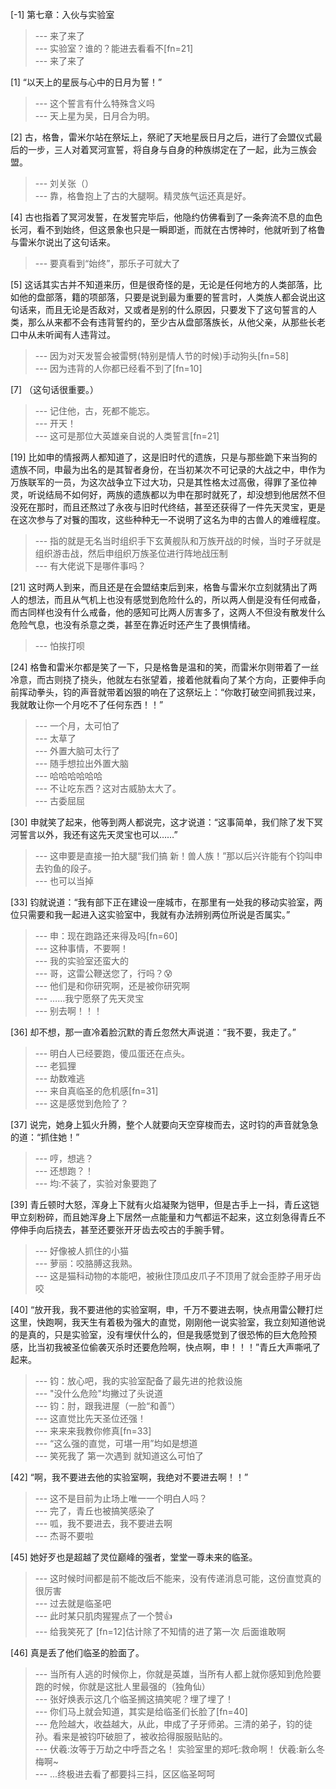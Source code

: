
[-1] 第七章：入伙与实验室
>--- 来了来了<br>
>--- 实验室？谁的？能进去看看不[fn=21]<br>
>--- 来了来了<br>

[1] “以天上的星辰与心中的日月为誓！”
>--- 这个誓言有什么特殊含义吗<br>
>--- 天上星为吴，日月合为明。<br>

[2] 古，格鲁，雷米尔站在祭坛上，祭祀了天地星辰日月之后，进行了会盟仪式最后的一步，三人对着冥河宣誓，将自身与自身的种族绑定在了一起，此为三族会盟。
>--- 刘关张（）<br>
>--- 靠，格鲁抱上了古的大腿啊。精灵族气运还真是好。<br>

[4] 古也指着了冥河发誓，在发誓完毕后，他隐约仿佛看到了一条奔流不息的血色长河，看不到始终，但这景象也只是一瞬即逝，而就在古愣神时，他就听到了格鲁与雷米尔说出了这句话来。
>--- 要真看到“始终”，那乐子可就大了<br>

[5] 这话其实古并不知道来历，但是很奇怪的是，无论是任何地方的人类部落，比如他的盘部落，籍的项部落，只要是说到最为重要的誓言时，人类族人都会说出这句话来，而且无论是否敌对，又或者是别的什么原因，只要发下了这句誓言的人类，那么从来都不会有违背誓约的，至少古从盘部落族长，从他父亲，从那些长老口中从未听闻有人违背过。
>--- 因为对天发誓会被雷劈(特别是情人节的时候)手动狗头[fn=58]<br>
>--- 因为违背的人你都已经看不到了[fn=10]<br>

[7] （这句话很重要。）
>--- 记住他，古，死都不能忘。<br>
>--- 开天！<br>
>--- 这可是那位大英雄亲自说的人类誓言[fn=21]<br>

[19] 比如申的情报两人都知道了，这是旧时代的遗族，只是与那些跪下来当狗的遗族不同，申最为出名的是其智者身份，在当初某次不可记录的大战之中，申作为万族联军的一员，为这次战争立下过大功，只是其性格太过高傲，得罪了圣位神灵，听说结局不如何好，两族的遗族都以为申在那时就死了，却没想到他居然不但没死在那时，而且还熬过了永夜与旧时代终结，甚至还获得了一件先天灵宝，更是在这次参与了对餮的围攻，这些种种无一不说明了这名为申的古兽人的难缠程度。
>--- 指的就是无名当时组织手下玄黄舰队和万族开战的时候，当时子牙就是组织游击战，然后申组织万族圣位进行阵地战压制<br>
>--- 有大佬说下是哪件事吗？<br>

[21] 这时两人到来，而且还是在会盟结束后到来，格鲁与雷米尔立刻就猜出了两人的想法，而且从气机上也没有感觉到危险什么的，所以两人倒是没有任何戒备，而古同样也没有什么戒备，他的感知可比两人厉害多了，这两人不但没有散发什么危险气息，也没有杀意之类，甚至在靠近时还产生了畏惧情绪。
>--- 怕挨打呗<br>

[24] 格鲁和雷米尔都是笑了一下，只是格鲁是温和的笑，而雷米尔则带着了一丝冷意，而古则挠了挠头，他就左右张望着，接着他就看向了某个方向，正要伸手向前挥动拳头，钧的声音就带着凶狠的响在了这祭坛上：“你敢打破空间抓我过来，我就敢让你一个月吃不了任何东西！！”
>--- 一个月，太可怕了<br>
>--- 太草了<br>
>--- 外置大脑可太行了<br>
>--- 随手想拉出外置大脑<br>
>--- 哈哈哈哈哈哈<br>
>--- 不让吃东西？这对古威胁太大了。<br>
>--- 古委屈屈<br>

[30] 申就笑了起来，他等到两人都说完，这才说道：“这事简单，我们除了发下冥河誓言以外，我还有这先天灵宝也可以……”
>--- 这申要是直接一拍大腿“我们搞 新！兽人族！”那以后兴许能有个钧叫申去钓鱼的段子。<br>
>--- 也可以当掉<br>

[33] 钧就说道：“我有部下正在建设一座城市，在那里有一处我的移动实验室，两位只需要和我一起进入这实验室中，我就有办法辨别两位所说是否属实。”
>--- 申：现在跑路还来得及吗[fn=60]<br>
>--- 这种事情，不要啊！<br>
>--- 我的实验室还蛮大的<br>
>--- 哥，这雷公鞭送您了，行吗？😰<br>
>--- 他们是和你研究啊，还是被你研究啊<br>
>--- ……我宁愿祭了先天灵宝<br>
>--- 别去啊！！！<br>

[36] 却不想，那一直冷着脸沉默的青丘忽然大声说道：“我不要，我走了。”
>--- 明白人已经要跑，傻瓜蛋还在点头。<br>
>--- 老狐狸<br>
>--- 劫数难逃<br>
>--- 来自真临圣的危机感[fn=31]<br>
>--- 这是感觉到危险了？<br>

[37] 说完，她身上狐火升腾，整个人就要向天空穿梭而去，这时钧的声音就急急的道：“抓住她！”
>--- 哼，想逃？<br>
>--- 还想跑？！<br>
>--- 均:不装了，实验对象要跑了<br>

[39] 青丘顿时大怒，浑身上下就有火焰凝聚为铠甲，但是古手上一抖，青丘这铠甲立刻粉碎，而且她浑身上下居然一点能量和力气都运不起来，这立刻急得青丘不停伸手向后挠去，甚至还要张开牙齿去咬古的手腕手臂。
>--- 好像被人抓住的小猫<br>
>--- 萝丽：咬胳膊这我熟。<br>
>--- 这是猫科动物的本能吧，被揪住顶瓜皮爪子不顶用了就会歪脖子用牙齿咬<br>

[40] “放开我，我不要进他的实验室啊，申，千万不要进去啊，快点用雷公鞭打烂这里，快跑啊，我天生有着极为强大的直觉，刚刚他一说实验室，我立刻知道他说的是真的，只是实验室，没有埋伏什么的，但是我感觉到了很恐怖的巨大危险预感，比当初我被圣位偷袭灭杀时还要危险啊，快点啊，申！！！”青丘大声嘶吼了起来。
>--- 钧：放心吧，我的实验室配备了最先进的抢救设施<br>
>--- "没什么危险"均撇过了头说道<br>
>--- 钧：肘，跟我进屋（一脸“和善”）<br>
>--- 这直觉比先天圣位还强！<br>
>--- 来来来我教你修真[fn=33]<br>
>--- “这么强的直觉，可堪一用”均如是想道<br>
>--- 笑死我了 第一次遇到  就知道这么可怕了<br>

[42] “啊，我不要进去他的实验室啊，我绝对不要进去啊！！”
>--- 这不是目前为止场上唯一一个明白人吗？<br>
>--- 完了，青丘也被搞笑感染了<br>
>--- 呱，我不要进去，我不要进去啊<br>
>--- 杰哥不要啦<br>

[45] 她好歹也是超越了灵位巅峰的强者，堂堂一尊未来的临圣。
>--- 这时候时间都是前不能改后不能来，没有传递消息可能，这份直觉真的很厉害<br>
>--- 过去就是临圣吧<br>
>--- 此时某只肌肉猩猩点了一个赞👍<br>
>--- 给我笑死了   [fn=12]估计除了不知情的进了第一次   后面谁敢啊<br>

[46] 真是丢了他们临圣的脸面了。
>--- 当所有人逃的时候你上，你就是英雄，当所有人都上就你感知到危险要跑的时候，你就是这批人里最强的（独角仙）<br>
>--- 张好焕表示这几个临圣搁这搞笑呢？埋了埋了！<br>
>--- 你们马上就会知道，其实是给临圣们长脸了[fn=40]<br>
>--- 危险越大，收益越大，从此，申成了子牙师弟。三清的弟子，钧的徒孙。看来是被钧吓破胆了，被收拾得服服贴贴的。<br>
>--- 伏羲:汝等于万劫之中呼吾之名！
实验室里的郑吒:救命啊！
伏羲:新么冬梅啊~<br>
>--- ...终极进去看了都要抖三抖，区区临圣呵呵<br>
